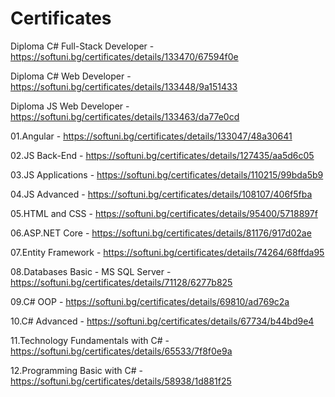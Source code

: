 # Certificates

Diploma C# Full-Stack Developer - https://softuni.bg/certificates/details/133470/67594f0e

Diploma C# Web Developer - https://softuni.bg/certificates/details/133448/9a151433

Diploma JS Web Developer - https://softuni.bg/certificates/details/133463/da77e0cd

01.Angular - https://softuni.bg/certificates/details/133047/48a30641

02.JS Back-End - https://softuni.bg/certificates/details/127435/aa5d6c05

03.JS Applications - https://softuni.bg/certificates/details/110215/99bda5b9

04.JS Advanced - https://softuni.bg/certificates/details/108107/406f5fba

05.HTML and CSS - https://softuni.bg/certificates/details/95400/5718897f

06.ASP.NET Core - https://softuni.bg/certificates/details/81176/917d02ae

07.Entity Framework - https://softuni.bg/certificates/details/74264/68ffda95

08.Databases Basic - MS SQL Server - https://softuni.bg/certificates/details/71128/6277b825

09.C# OOP - https://softuni.bg/certificates/details/69810/ad769c2a

10.C# Advanced - https://softuni.bg/certificates/details/67734/b44bd9e4

11.Technology Fundamentals with C# - https://softuni.bg/certificates/details/65533/7f8f0e9a

12.Programming Basic with C# - https://softuni.bg/certificates/details/58938/1d881f25

